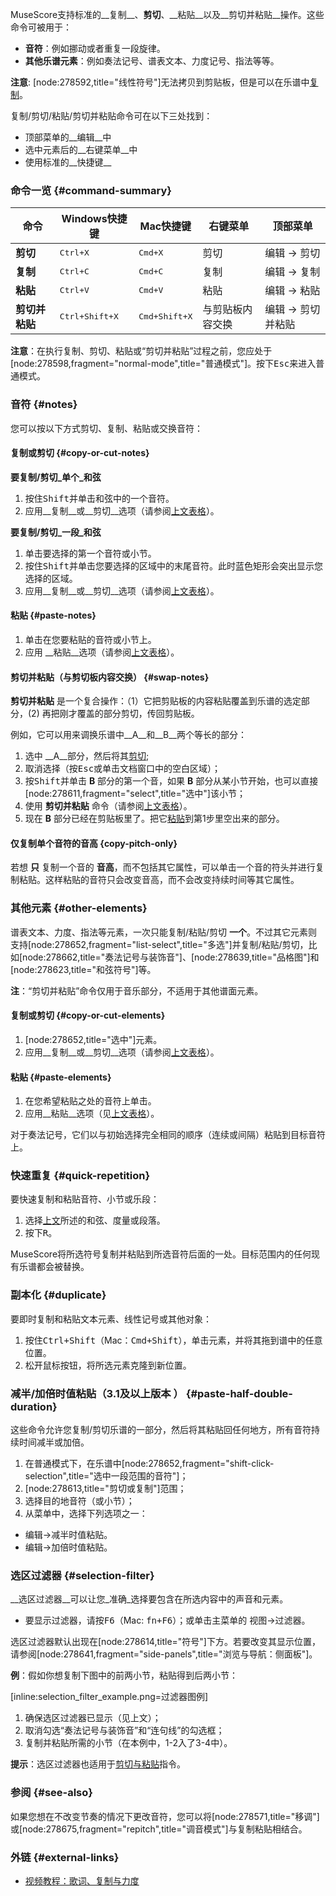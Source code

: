 MuseScore支持标准的__复制__、__剪切__、__粘贴__以及__剪切并粘贴__操作。这些命令可被用于：

* __音符__：例如挪动或者重复一段旋律。
* __其他乐谱元素__：例如奏法记号、谱表文本、力度记号、指法等等。

__注意__: [node:278592,title="线性符号"]无法拷贝到剪贴板，但是可以在乐谱中[复制](#duplicate)。

复制/剪切/粘贴/剪切并粘贴命令可在以下三处找到：

* 顶部菜单的__编辑__中
*  选中元素后的__右键菜单__中
* 使用标准的__快捷键__

### 命令一览 {#command-summary}

命令 |Windows快捷键|Mac快捷键|右键菜单|顶部菜单
-|-|-|-|-
__剪切__ | <kbd><kbd>Ctrl</kbd>+<kbd>X</kbd></kbd> | <kbd><kbd>Cmd</kbd>+<kbd>X</kbd></kbd> | 剪切 | 编辑 &rarr; 剪切
__复制__ | <kbd><kbd>Ctrl</kbd>+<kbd>C</kbd></kbd> | <kbd><kbd>Cmd</kbd>+<kbd>C</kbd></kbd> | 复制 |编辑 &rarr; 复制
__粘贴__ | <kbd><kbd>Ctrl</kbd>+<kbd>V</kbd></kbd> | <kbd><kbd>Cmd</kbd>+<kbd>V</kbd></kbd> | 粘贴 |编辑 &rarr; 粘贴
__剪切并粘贴__ | <kbd><kbd>Ctrl</kbd>+<kbd>Shift</kbd>+<kbd>X</kbd></kbd> | <kbd><kbd>Cmd</kbd>+<kbd>Shift</kbd>+<kbd>X</kbd></kbd> |与剪贴板内容交换| 编辑 &rarr; 剪切并粘贴

__注意__：在执行复制、剪切、粘贴或“剪切并粘贴”过程之前，您应处于[node:278598,fragment="normal-mode",title="普通模式"]。按下<kbd><kbd>Esc</kbd></kbd>来进入普通模式。

### 音符 {#notes}

您可以按以下方式剪切、复制、粘贴或交换音符：

#### 复制或剪切 {#copy-or-cut-notes}

__要复制/剪切_单个_和弦__

1. 按住<kbd><kbd>Shift</kbd></kbd>并单击和弦中的一个音符。
2. 应用__复制__或__剪切__选项（请参阅[上文表格](#command-summary)）。

__要复制/剪切_一段_和弦__

1. <kbd><samp class="mousebutton">单击</samp></kbd>要选择的第一个音符或小节。
2. 按住<kbd><kbd>Shift</kbd>并<samp class="mousebutton">单击</samp></kbd>您要选择的区域中的末尾音符。此时蓝色矩形会突出显示您选择的区域。
3. 应用__复制__或__剪切__选项（请参阅[上文表格](#command-summary)）。

#### 粘贴 {#paste-notes}

1. <kbd><samp class="mousebutton">单击</samp></kbd>在您要粘贴的音符或小节上。
2. 应用 __粘贴__选项（请参阅[上文表格](#command-summary)）。

#### 剪切并粘贴（与剪切板内容交换） {#swap-notes}

__剪切并粘贴__ 是一个复合操作：（1）它把剪贴板的内容粘贴覆盖到乐谱的选定部分，(2) 再把刚才覆盖的部分剪切，传回剪贴板。

例如，它可以用来调换乐谱中__A__和__B__两个等长的部分：

1. 选中 __A__部分，然后将其[剪切](#command-summary);
2. 取消选择（按<kbd><kbd>Esc</kbd></kbd>或单击文档窗口中的空白区域）；
3. 按<kbd><kbd>Shift</kbd></kbd>并单击 __B__ 部分的第一个音，如果 __B__ 部分从某小节开始，也可以直接[node:278611,fragment="select",title="选中"]该小节；
4. 使用 __剪切并粘贴__ 命令（请参阅[上文表格](#command-summary)）。
5. 现在 __B__ 部分已经在剪贴板里了。把它[粘贴](#command-summary)到第1步里空出来的部分。

#### 仅复制单个音符的音高 {copy-pitch-only}

若想 __只__ 复制一个音的 __音高__，而不包括其它属性，可以单击一个音的符头并进行复制粘贴。这样粘贴的音符只会改变音高，而不会改变持续时间等其它属性。

### 其他元素 {#other-elements}

谱表文本、力度、指法等元素，一次只能复制/粘贴/剪切 __一个__。不过其它元素则支持[node:278652,fragment="list-select",title="多选"]并复制/粘贴/剪切，比如[node:278662,title="奏法记号与装饰音"]、[node:278639,title="品格图"]和[node:278623,title="和弦符号"]等。

__注__：“剪切并粘贴”命令仅用于音乐部分，不适用于其他谱面元素。

#### 复制或剪切 {#copy-or-cut-elements}

1. [node:278652,title="选中"]元素。
2. 应用__复制__或__剪切__选项（请参阅[上文表格](#command-summary)）。

#### 粘贴 {#paste-elements}

1. 在您希望粘贴之处的音符上<kbd><samp class="mousebutton">单击</samp></kbd>。
2. 应用__粘贴__选项（见[上文表格](#command-summary)）。

对于奏法记号，它们以与初始选择完全相同的顺序（连续或间隔）粘贴到目标音符上。

### 快速重复 {#quick-repetition}

要快速复制和粘贴音符、小节或乐段：

1. 选择[上文](#copy-or-cut-elements)所述的和弦、度量或段落。
2. 按下<kbd><kbd>R</kbd></kbd>。

MuseScore将所选符号复制并粘贴到所选音符后面的一处。目标范围内的任何现有乐谱都会被替换。

### 副本化 {#duplicate}

要即时复制和粘贴文本元素、线性记号或其他对象：

1. 按住<kbd><kbd>Ctrl</kbd>+<kbd>Shift</kbd></kbd>（Mac：<kbd><kbd>Cmd</kbd>+<kbd>Shift</kbd></kbd>），单击元素，并将其拖到谱中的任意位置。
2. 松开鼠标按钮，将所选元素克隆到新位置。

### 减半/加倍时值粘贴（3.1及以上版本 ） {#paste-half-double-duration}

这些命令允许您复制/剪切乐谱的一部分，然后将其粘贴回任何地方，所有音符持续时间减半或加倍。

1. 在普通模式下，在乐谱中[node:278652,fragment="shift-click-selection",title="选中一段范围的音符"]；
2. [node:278613,title="剪切或复制"]范围；
3. 选择目的地音符（或小节）；
4. 从菜单中，选择下列选项之一：
 * <samp class="menu">编辑</samp>&rarr;<samp class="menuitem">减半时值粘贴</samp>。
 * <samp class="menu">编辑</samp>&rarr;<samp class="menuitem">加倍时值粘贴</samp>。

### 选区过滤器 {#selection-filter}

__选区过滤器__可以让您_准确_选择要包含在所选内容中的声音和元素。

* 要显示过滤器，请按<kbd><kbd>F6</kbd></kbd>（Mac: <kbd><kbd>fn</kbd>+<kbd>F6</kbd></kbd>）；或单击主菜单的 <samp class="menu">视图</samp>&rarr;<samp class="menuitem">过滤器</samp>。

选区过滤器默认出现在[node:278614,title="符号"]下方。若要改变其显示位置，请参阅[node:278641,fragment="side-panels",title="浏览与导航：侧面板"]。

__例__：假如你想复制下图中的前两小节，粘贴得到后两小节：

 [inline:selection_filter_example.png=过滤器图例] 

1. 确保选区过滤器已显示（见上文）；
2. 取消勾选“奏法记号与装饰音”和“连句线”的勾选框；
3. 复制并粘贴所需的小节（在本例中，1-2入了3-4中）。
  
__提示__：选区过滤器也适用于[剪切与粘贴](#swap-notes)指令。

### 参阅 {#see-also}

如果您想在不改变节奏的情况下更改音符，您可以将[node:278571,title="移调"]或[node:278675,fragment="repitch",title="调音模式"]与复制粘贴相结合。

### 外链 {#external-links}

* [视频教程：歌词、复制与力度](http://www.youtube.com/watch?v=e55-YnhSk-s)